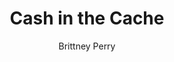 ---
title: Cash in the Cache
Layout: module

author: Brittney Perry
reviewer: Mary Courtney

schedule: Reaction
plotline: Family Recipes
requirements: return to Granny Silverlode to return her book and/or take word of her grandson to her

description: Having met no resistance at the cache of the Tarrasch, the PCs return to Granny Silverlode to return her book and/or take word of her grandson to her.

synopsis: > 
  Once at Granny's house, she will offer the group cookies and thank them profusely. Granny pays the 20 Silver reward immediately. She wants to hear all about their adventure and how they found her book. She will vehemently deny that her grandson had anything to do with her book's disappearance and will change the subject if it is brought up. She also will not hear anything about where her grandson was found and with what. Effectively she stonewalls anyone who suggests her grandson isn't upstanding or hints at what he as been doing. She will also deny his drinking and gambling problems. Granny will get annoyed if anyone insists her grandson stole her book and kick out the PCs 

  
   - If Huldrek makes it back to his Granny's separate from the PCs, he is absent from the room. Granny claims he is in his bedroom resting. 
   - If the PCs bring back both the book and Huldrek, Huldrek will immediately try to leave to go to “his room”, and leaves after Granny searches him for coin. Huldrek refuses to talk or talk minimally if he is with Granny. Granny talks over Huldrek whenever he speaks. 


outcomes: 
 - The PCs return the book and retrieve their reward.

number_of_cast_members: 1-2

Roles: 
 - Grandmother “Granny” Whuthona Silverlode
 - Huldrek “Drek” Silverlode

props: 
 - Granny's Recipe Book
 - Edible Cookies
 - Sinister Scent in "Sugar Cookie"

makeup: 
 - Flour for face and hands

treasure: 
 - Cookies
 - 20-30 Silver, depending if one or both items are returned


hook: Players go to Grandma Silverlode's house with the reclaimed recipe book. 

scenes: 
  - 
    oog: Cabin used in the module "Help Wanted" Scene Description -Upon entering Granny's home, the PCs are greeted with a warm, homely scent. The house is well kept and quaint, full of soft pillows and flower print. It appears to be the home of someone who lives comfortably. Nothing has changed since the module "Help Wanted"
    ig: Granny Silverlode's house
    flee_point: The door to the cabin 

---